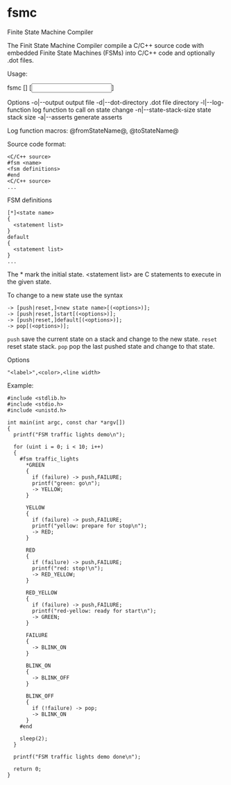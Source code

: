 # fsmc
Finite State Machine Compiler

The Finit State Machine Compiler compile a C/C++ source code with embedded
Finite State Machines (FSMs) into C/C++ code and optionally .dot files.

Usage:

fsmc [<options>] [<input file>]

Options
-o|--output <file path>               output file
-d|--dot-directory <directory path>   .dot file directory
-l|--log-function <log function>      log function to call on state change
-n|--state-stack-size <n>             state stack size
-a|--asserts                          generate asserts

Log function macros: @fromStateName@, @toStateName@

Source code format:

```
<C/C++ source>
#fsm <name>
<fsm definitions>
#end
<C/C++ source>
...
```
FSM definitions

```
[*]<state name>
{
  <statement list>
}
default
{
  <statement list>
}
...
```

The * mark the initial state. &lt;statement list&gt; are C statements to
execute in the given state.

To change to a new state use the syntax

```
-> [push|reset,]<new state name>[(<options>)];
-> [push|reset,]start[(<options>)];
-> [push|reset,]default[(<options>)];
-> pop[(<options>)];
```

```push``` save the current state on a stack and change to the new state.
```reset``` reset state stack.
```pop``` pop the last pushed state and change to that state.

Options
```
"<label>",<color>,<line width>
```

Example:

```
#include <stdlib.h>
#include <stdio.h>
#include <unistd.h>

int main(int argc, const char *argv[])
{
  printf("FSM traffic lights demo\n");

  for (uint i = 0; i < 10; i++)
  {
    #fsm traffic_lights
      *GREEN
      {
        if (failure) -> push,FAILURE;
        printf("green: go\n");
        -> YELLOW;
      }

      YELLOW
      {
        if (failure) -> push,FAILURE;
        printf("yellow: prepare for stop\n");
        -> RED;
      }

      RED
      {
        if (failure) -> push,FAILURE;
        printf("red: stop!\n");
        -> RED_YELLOW;
      }

      RED_YELLOW
      {
        if (failure) -> push,FAILURE;
        printf("red-yellow: ready for start\n");
        -> GREEN;
      }

      FAILURE
      {
        -> BLINK_ON
      }

      BLINK_ON
      {
        -> BLINK_OFF
      }

      BLINK_OFF
      {
        if (!failure) -> pop;
        -> BLINK_ON
      }
    #end

    sleep(2);
  }

  printf("FSM traffic lights demo done\n");

  return 0;
}
```
